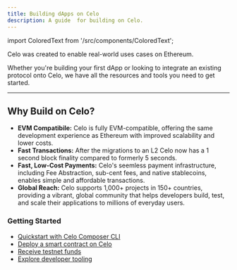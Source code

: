 ```yaml
---
title: Building dApps on Celo
description: A guide  for building on Celo.
---
```

import ColoredText from '/src/components/ColoredText';

Celo was created to enable real-world uses cases on Ethereum.

Whether you're building your first dApp or looking to integrate an existing protocol onto Celo, we have all the resources and tools you need to get started.

---

## Why Build on Celo?

- **EVM Compatibile:** Celo is fully EVM-compatible, offering the same development experience as Ethereum with improved scalability and lower costs.
- **Fast Transactions:** After the migrations to an L2 Celo now has a 1 second block finality compared to formerly 5 seconds.
- **Fast, Low-Cost Payments:** Celo's seemless payment infrastructure, including Fee Abstraction, sub-cent fees, and native stablecoins, enables simple and affordable transactions.
- **Global Reach:** Celo supports 1,000+ projects in 150+ countries, providing a vibrant, global community that helps developers build, test, and scale their applications to millions of everyday users. 


### Getting Started

- <a href="/build/quickstart" target="_blank">Quickstart with Celo Composer CLI</a>
- <a href="/developer/dev-environments/overview" target="_blank">Deploy a smart contract on Celo</a>
- <a href="https://faucet.celo.org/alfajores" target="_blank">Receive testnet funds</a>
- <a href="/developer" target="_blank">Explore developer tooling</a>

